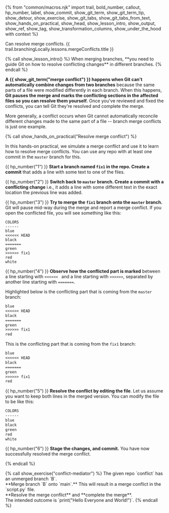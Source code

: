 {% from "common/macros.njk" import trail, bold_number, callout, hp_number, label, show_commit, show_git_term, show_git_term_tip, show_detour, show_exercise, show_git_tabs, show_git_tabs_from_text, show_hands_on_practical, show_head, show_lesson_intro, show_output, show_ref, show_tag, show_transformation_columns, show_under_the_hood with context %}

<span id="prereqs"></span>
<span id="outcomes">Can resolve merge conflicts.</span>
<span id="title">{{ trail.branchingLocally.lessons.mergeConflicts.title }}</span>

<div id="body">
{% call show_lesson_intro() %}
When merging branches, **you need to guide Git on how to resolve conflicting changes** in different branches.
{% endcall %}

**A {{ show_git_term("merge conflict") }} happens when Git can't automatically combine changes from two branches** because the same parts of a file were modified differently in each branch. When this happens, **Git pauses the merge and marks the conflicting sections in the affected files so you can resolve them yourself.** Once you've reviewed and fixed the conflicts, you can tell Git they're resolved and complete the merge.

More generally, a conflict occurs when Git cannot automatically reconcile different changes made to the same part of a file -- branch merge conflicts is just one example.

<!-- ================== start: HANDS-ON =========================== -->
{% call show_hands_on_practical("Resolve merge conflict")  %}

In this hands-on practical, we simulate a merge conflict and use it to learn how to resolve merge conflicts. You can use any repo with at least one commit in the `master` branch for this.

{{ hp_number("1") }} **Start a branch named `fix1` in the repo. Create a commit** that adds a line with some text to one of the files.

{{ hp_number("2") }} **Switch back to `master` branch. Create a commit with a conflicting change** i.e., it adds a line with some different text in the exact location the previous line was added.

<pic eager src="{{baseUrl}}/gitAndGithub/mergeConflicts/images/sourcetree_1.png" height="350" />
<p/>

{{ hp_number("3") }} **Try to merge the `fix1` branch onto the `master` branch.** Git will pause mid-way during the merge and report a merge conflict. If you open the conflicted file, you will see something like this:

``` {highlight-lines="4,6,8"}
COLORS
------
blue
<<<<<< HEAD
black
=======
green
>>>>>> fix1
red
white
```

{{ hp_number("4") }} **Observe how the conflicted part is marked** between a line starting with `<<<<<< ` and a line starting with `>>>>>>`, separated by another line starting with `=======`.

Highlighted below is the conflicting part that is coming from the `master` branch:

```txt {start-from=3 highlight-lines="5"}
blue
<<<<<< HEAD
black
=======
green
>>>>>> fix1
red
```
This is the conflicting part that is coming from the `fix1` branch:

```txt {start-from=3 highlight-lines="7"}
blue
<<<<<< HEAD
black
=======
green
>>>>>> fix1
red
```

{{ hp_number("5") }} **Resolve the conflict by editing the file**. Let us assume you want to keep both lines in the merged version. You can modify the file to be like this:

```txt {highlight-lines="4-5"}
COLORS
------
blue
black
green
red
white
```

{{ hp_number("6") }} **Stage the changes, and commit.** You have now successfully resolved the merge conflict.

{% endcall %}<!-- ===== end: HANDS-ON ============================ -->
</div>

<div id="extras">
{% call show_exercise("conflict-mediator") %}
The given repo `conflict` has an unmerged branch `B`.<br>
**Merge branch `B` onto `main`.** This will result in a merge conflict in the `script.py` file.<br>
**Resolve the merge conflict** and **complete the merge**.<br>
The intended outcome is `print("Hello Everyone and World!")`.
{% endcall %}
</div>
